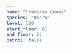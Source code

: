 ```yaml
---
name: "Traverse Gnome"
species: "Dhara"
level: 100
start_floor: 61
end_floor: 63
patrol: false
---
```

